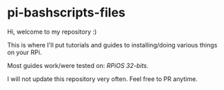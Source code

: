 # pi-bashscripts-files
Hi, welcome to my repository :)

This is where I'll put tutorials and guides to installing/doing various things on your RPi.

Most guides work/were tested on: *RPiOS 32-bits.*

I will not update this repository very often. Feel free to PR anytime.

